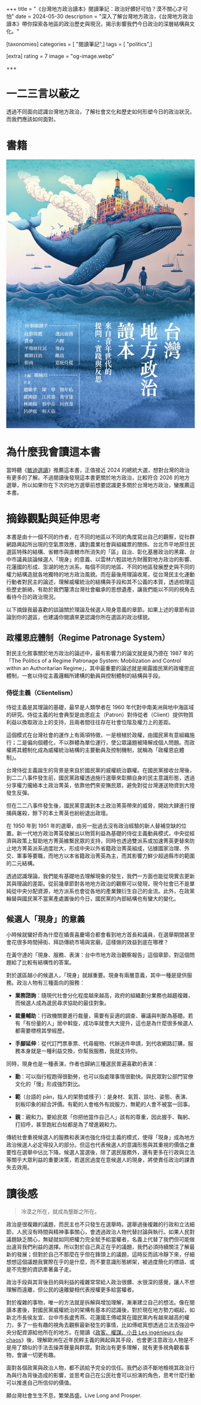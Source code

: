 +++
title = "《台灣地方政治讀本》閱讀筆記：政治好髒好可怕？漠不關心才可怕"
date = 2024-05-30
description = "深入了解台灣地方政治，《台灣地方政治讀本》帶你探索各地區的政治歷史與現況，揭示影響我們今日政治的深層結構與文化。"

[taxonomies]
categories = [ "閱讀筆記",]
tags = [ "politics",]

[extra]
rating = 7
image = "og-image.webp"

+++

一二三言以蔽之
=======

透過不同面向認識台灣地方政治，了解社會文化和歷史如何形塑今日的政治狀況，而我們應該如何面對。

書籍
==
[![](book.webp)](https://www.goodreads.com/book/show/195887950)

為什麼我會讀這本書
=========

當時聽《[敏迪選讀](https://www.mindiworldnews.com/)》推薦這本書，正值接近 2024 的總統大選，想對台灣的政治有更多的了解。不過閱讀後發現這本書更關於地方政治，比較符合 2026 的地方選舉，所以如果你在下次的地方選舉前想要認識更多關於台灣地方政治，蠻推薦這本書。

摘錄觀點與延伸思考
====

本書是由十一個不同的作者，在不同的地區以不同的角度寫出自己的觀察，從社群網路興起所出現的空氣票效應，講到農業社會與組織票的關係、台北市平地原住民選區特殊的結構、省轄市與直轄市所消失的「區」自治、彰化基層政治的黑霧、台中市議員談論候選人「現身」的意義、以雲林六輕談地方財團對地方政治的影響、花蓮國的形成、澎湖的地方派系，每個不同的地區、不同的地區發展歷史與不同的權力結構造就各地獨特的地方政治風貌。而在最後用理論收尾，從台灣民主化運動行動者對民主的論述，理解威權統治的結構與手段和其不公義的本質，透過梳理這些歷史脈絡，有助於我們釐清台灣社會繼承的思想遺產，讓我們能以不同的視角去看待今日的政治現況。

以下摘錄我最喜歡的談論關於理論及候選人現身意義的章節。如果上述的章節有談論到你的選區，也建議你閱讀來更認識你所在選區的政治樣貌。

政權恩庇體制（Regime Patronage System）
-------------------------------

對民主化敘事關於地方政治的論述中，最有影響力的論文就是吳乃德在 1987 年的「The Politics of a Regime Patronage System: Mobilization and Control within an Authoritarian Regime」，其中最重要的論述就是揭露國民黨的政權恩庇體制，一套以侍從主義邏輯所建構的動員與控制體制的結構與手段。

### 侍從主義（Clientelism）

侍從主義是其理論的基礎，最早是人類學者在 1960 年代對中南美洲與地中海區域的研究。侍從主義的社會典型是由恩庇主（Patron）對侍從者（Client）提供物質利益以換取政治上的支持，且兩者間往往存在社會位階及權力上的差距。

這個模式在台灣社會的運作上有兩項特徵，一是根植於政權，由國民黨有意組織施行；二是偏向個體化，不以群體為單位運行，使公眾議題被降解成個人問題。而政權將其體制化成為威權統治結構的主要動員及控制機制，就稱為「政權恩庇體制」。

台灣侍從主義誕生的背景是來自於國民黨的威權統治霸權。在國民黨接收台灣後，到二二八事件發生前，國民黨政權透過施行選舉來彰顯自身的民主意識形態，透過分享權力攏絡本土政治菁英，依靠他們來安撫民眾，避免對從台灣運送物資到大陸發生反彈。

但在二二八事件發生後，國民黨意識到本土政治菁英帶來的威脅，開始大肆進行搜捕與屠殺，餘下的本土菁英也紛紛退出政壇。

在 1950 年到 1951 年的選舉，由另一批過去沒有政治經驗的新人替補空缺的位置。新一代地方政治菁英發展出以物質利益為基礎的侍從主義動員模式，中央從經濟與政策上幫助地方菁英維繫民眾的支持，同時也透過雙派系或加速菁英更替來防止地方菁英派系過度壯大，形成中央以外省籍政治菁英組成，佔據國家治理、外交、軍事等要職，而地方以本省籍政治菁英為主，而其影響力鮮少超過縣市的範圍的二元結構。

透過認識理論，我們能有基礎地去理解現象的發生，我們一方面也能從現實去更新其與理論的差距。從前幾章節對各地地方政治的觀察可以發現，現今社會已不是單純從中央分配資源，地方派系也會從各地的產業鍊衍生自己的金流。此外，在政黨輪替與國民黨不當黨產處置後的今日，國民黨的內部結構也有蠻大的變化。

候選人「現身」的意義
----------

小時候就蠻好奇為什麼在婚喪喜慶場合都會看到地方首長和議員，在選舉期間甚至會花很多時間掃街、拜訪傳統市場與宮廟，這樣做的效益到底在哪裡？

在黃守達的「現身、服務、表演：台中市地方政治觀察報告」這個章節，對這個問題給了比較有結構性的答案。

對於選區越小的候選人，「現身」就越重要。現身有兩層意義，其中一種是提供服務。政治人物有三種面向的服務：

-   **業務諮詢**：隨現代社會分化程度越來越高，政府的組織劃分業務也越趨複雜，而候選人成為選民尋求協助的最佳對象。

-   **裁量輔助**：行政機關要進行裁量，需要有妥適的調查、審議與判斷為基礎。若有「有份量的人」居中斡旋，成功率就會大大提升，這也是為什麼很多候選人都需要標榜其學經歷。

-   **手腳延伸**：從代訂門票車票、代尋寵物、代辦送件申請，到代收網路訂購，服務本身就是一種利益交換，你幫我服務，我就支持你。

同時，現身也是一種表演，作者也歸納三種選民普遍喜歡的表演：

-   **勤**：可以指行程跑得很勤勞，也可以指處理事情很勤快。與民眾對公部門官僚文化的「慢」形成強烈對比。

-   **範**（台語的 pān，指人的架勢或樣子）：是身材、氣質、談吐、姿態、表演、刻板印象的綜合評價。有範的人會格外有說服力，無範的人會不被當一回事。

-   **親**：親和力。要給民眾「你把他當作自己人」該有的尊重，因此握手、鞠躬、打招呼，甚至跑紅白帖都是為了增進親和力。

傳統社會重視候選人的服務和表演也強化侍從主義的模式，使得「現身」成為地方政治候選人必定得投入的部分。但這也代表候選人的意識形態與其重視的價值之重要性在選舉中佔比下降。候選人當選後，除了選民服務外，還有更多在行政與立法等關乎大眾利益的重要決策，若選民過度在意候選人的現身，將使責任政治的課責失去效用。

讀後感
===

> 冷漠之所在，就成為壟斷之所在。

政治是很複雜的議題，而民主也不只發生在選舉時。選舉過後複雜的行政和立法細節，人民沒有時間與精神事事關心，會透過政治人物代替討論與執行。如果人民對議題缺乏關心，無疑就如同把權力完全賦予給當權者，名義上代替了我們但可能做出違背我們利益的選擇。所以對於自己真正在乎的議題，我們必須持續關注了解最新的發展；但對於自己不那麼在乎但在鋒頭上的議題，這時反而該冷靜下來，仔細想想這個議題我實際在乎的是什麼，而不要意識形態綁架，被過度簡化的標語、或是不完整的資訊牽著鼻子走。

政治手段與其背後目的與利益的複雜常常給人政治很髒、水很深的感覺，讓人不想理解而遠離，但公民的遠離變相代表授權更多給當權者。

對於複雜的事物，唯一的方法就是拆解與增加理解，漸漸建立自己的想法。像在閱讀本書後，對國民黨威權統治的架構有基本的認識後，對於現在地方勢力崛起，如新北市長侯友宜、台中市長盧秀燕、花蓮國王傅崐萁在國民黨內有越來越高的權力，多了一些有趣的視角去觀察最新發生的事情，比如傅崐萁想透過立法去強迫中央分配資源給他所在的地方。在閱讀《[政客、權謀、小丑 Les ingénieurs du chaos](@/reading-notes/les-ingenieurs-du-chaos/index.md)》後，理解歐洲在近年民粹主義的興起與其手段，也會更注意政治人物是不是用了類似的手法去操弄聲量與群眾。對政治有更多理解，就有更多視角觀看事物，會讓一切更有趣。

面對各個政黨與政治人物，都不該給予完全的信任。我們必須不斷地檢視其政治行為與行為背後造成的影響，並思考自己在公民社會可以扮演的角色，思考什麼行動可以推進自己所信仰的價值。

願台灣社會生生不息，繁榮昌盛。Live Long and Prosper.
